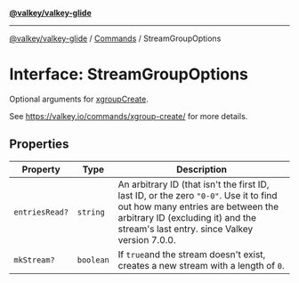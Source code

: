 [**@valkey/valkey-glide**](../../README.md)

***

[@valkey/valkey-glide](../../modules.md) / [Commands](../README.md) / StreamGroupOptions

# Interface: StreamGroupOptions

Optional arguments for [xgroupCreate](../../BaseClient/classes/BaseClient.md#xgroupcreate).

See https://valkey.io/commands/xgroup-create/ for more details.

## Properties

| Property | Type | Description |
| ------ | ------ | ------ |
| <a id="entriesread"></a> `entriesRead?` | `string` | An arbitrary ID (that isn't the first ID, last ID, or the zero `"0-0"`. Use it to find out how many entries are between the arbitrary ID (excluding it) and the stream's last entry. since Valkey version 7.0.0. |
| <a id="mkstream"></a> `mkStream?` | `boolean` | If `true`and the stream doesn't exist, creates a new stream with a length of `0`. |
